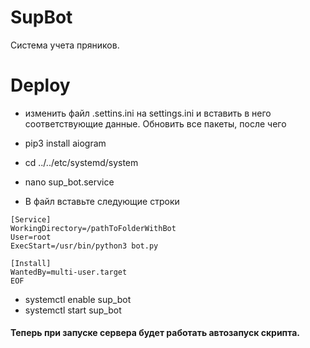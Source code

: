 # SupBot
Система учета пряников. 

# Deploy
* изменить файл .settins.ini на settings.ini и вставить в него соответствующие данные. 
Обновить все пакеты, после чего
* pip3 install aiogram

* cd ../../etc/systemd/system
* nano sup_bot.service

*  В файл вставьте следующие строки
```
[Service]
WorkingDirectory=/pathToFolderWithBot
User=root
ExecStart=/usr/bin/python3 bot.py

[Install]
WantedBy=multi-user.target
EOF
```
*  systemctl enable sup_bot</br>
*  systemctl start sup_bot</br>
#### Теперь при запуске сервера будет работать автозапуск скрипта. 
